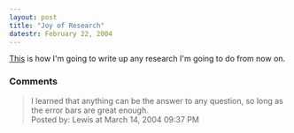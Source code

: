 ```yaml
---
layout: post
title: "Joy of Research"
datestr: February 22, 2004
---
```


<a href="http://www.cs.wisc.edu/~kovar/hall.html" title="Electron Band Structure in Germanium, My Ass">This</a> is how I'm going to write up any research I'm going to do from now on.

### Comments

<blockquote>
I learned that anything can be the answer to any question, so long as the error bars are great enough. 
<div class="post-meta">Posted by: Lewis at March 14, 2004 09:37 PM</div> </blockquote>

